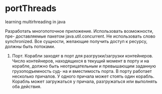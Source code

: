 # portThreads
learning multirhreading in java


Разработать многопоточное приложение. Использовать возможности, пре-
доставляемые пакетом java.util.concurrent. Не использовать слово synchronized.
Все сущности, желающие получить доступ к ресурсу, должны быть потоками.
1. Порт. Корабли заходят в порт для разгрузки/загрузки контейнеров. Число
контейнеров, находящихся в текущий момент в порту и на корабле, должно
быть неотрицательным и превышающим заданную грузоподъемность суд-
на и вместимость порта. В порту работает несколько причалов. У одного
причала может стоять один корабль. Корабль может загружаться у причала,
разгружаться или выполнять оба действия.
